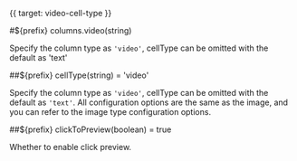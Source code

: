 {{ target: video-cell-type }}

#${prefix} columns.video(string)

Specify the column type as `'video'`, cellType can be omitted with the default as 'text'

##${prefix} cellType(string) = 'video'

Specify the column type as `'video'`, cellType can be omitted with the default as `'text'`. All configuration options are the same as the image, and you can refer to the image type configuration options.

##${prefix} clickToPreview(boolean) = true

Whether to enable click preview.